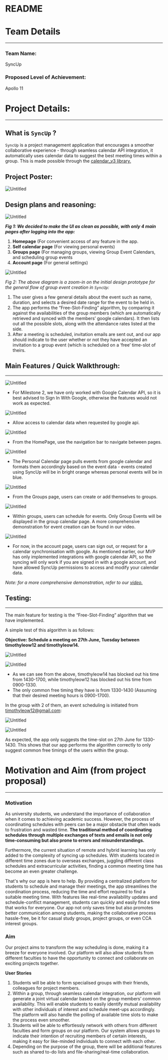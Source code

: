 # README

# Team Details

---

### **Team Name:**

SyncUp 

### **Proposed Level of Achievement:**

Apollo 11

# Project Details:

---

## What is `SyncUp` ?

`SyncUp` is a project management application that encourages a smoother collaborative experience - through seamless calendar API integration, it automatically uses calendar data to suggest the best meeting times within a group. This is made possible through the [calendar_v3 library.](https://pub.dev/documentation/googleapis/latest/calendar_v3/calendar_v3-library.html#classes)

## Project Poster:

![Untitled](https://drive.google.com/file/d/1IfiynGv7h9ZT_MBjYFdxjYWMG7Ie3s7y/view?usp=drive_link)

## Design plans and reasoning:

![Untitled](README%20b3b1cd45bde546b1949daffc7e3180eb/Untitled.png)

*****Fig 1: We decided to make the UI as clean as possible, with only 4 main pages after logging into the app:***** 

1. **Homepage** (For convenient access of any feature in the app.
2. **Self calendar page** (For viewing personal events)
3. **Groups page** (For managing groups, viewing Group Event Calendars, and scheduling group events
4. **Account page** (For general settings)

![Untitled](README%20b3b1cd45bde546b1949daffc7e3180eb/Untitled%201.png)

*Fig 2: The above diagram is a zoom-in on the initial design prototype for the general flow of group event creation in `SyncUp`:*

1. The user gives a few general details about the event such as name, duration, and selects a desired date range for the event to be held in.
2. The app performs the “Free-Slot-Finding” algorithm, by comparing it against the availabilities of the group members (which are automatically retrieved and synced with the members’ google calendars). It then lists out all the possible slots, along with the attendance rates listed at the side.
3. After a meeting is scheduled, invitation emails are sent out, and our app should indicate to the user whether or not they have accepted an invitation to a group event (which is scheduled on a ‘free’ time-slot of theirs.

## Main Features / Quick Walkthrough:

---

![Untitled](README%20b3b1cd45bde546b1949daffc7e3180eb/Untitled%202.png)

- For Milestone 2, we have only worked with Google Calendar API, so it is best advised to Sign In With Google, otherwise the features would not work as expected.

![Untitled](README%20b3b1cd45bde546b1949daffc7e3180eb/Untitled%201.jpeg)

- Allow access to calendar data when requested by google api.

![Untitled](README%20b3b1cd45bde546b1949daffc7e3180eb/Untitled%203.png)

- From the HomePage, use the navigation bar to navigate between pages.

![Untitled](README%20b3b1cd45bde546b1949daffc7e3180eb/Untitled%204.png)

- The Personal Calendar page pulls events from google calendar and formats them accordingly based on the event data - events created using SyncUp will be in bright orange whereas personal events will be in blue.

![Untitled](README%20b3b1cd45bde546b1949daffc7e3180eb/Untitled%205.png)

- From the Groups page, users can create or add themselves to groups.

![Untitled](README%20b3b1cd45bde546b1949daffc7e3180eb/Untitled%206.png)

- Within groups, users can schedule for events. Only Group Events will be displayed in the group calendar page. A more comprehensive demonstration for event creation can be found in our video.

![Untitled](README%20b3b1cd45bde546b1949daffc7e3180eb/Untitled%207.png)

- For now, in the account page, users can sign out, or request for a calendar synchronisation with google. As mentioned earlier, our MVP has only implemented integrations with google calendar API, so the syncing will only work if you are signed in with a google account, and have allowed SyncUp permissions to access and modify your calendar data.

*Note: for a more comprehensive demonstration, refer to our [video.](https://drive.google.com/file/d/10Npgv57ZQIYjrvMyE_42bKH9e9bbuplT/view?usp=drive_link)*

## Testing:

---

The main feature for testing is the “Free-Slot-Finding” algorithm that we have implemented.

A simple test of this algorithm is as follows:

**Objective: Schedule a meeting on 27th June, Tuesday between timothyleow12 and timothyleow14.**

![Untitled](README%20b3b1cd45bde546b1949daffc7e3180eb/Untitled%208.png)

![Untitled](README%20b3b1cd45bde546b1949daffc7e3180eb/Untitled%209.png)

- As we can see from the above, timothyleow14 has blocked out his time from 1430-1700, while timothyleow12 has blocked out his time from 0900-1330.
- The only common free timing they have is from 1330-1430 (Assuming that their desired meeting hours is 0900-1700).

In the group with 2 of them, an event scheduling is initiated from timothyleow12@gmail.com:

![Untitled](README%20b3b1cd45bde546b1949daffc7e3180eb/Untitled%2010.png)

![Untitled](README%20b3b1cd45bde546b1949daffc7e3180eb/Untitled%2011.png)

As expected, the app only suggests the time-slot on 27th June for 1330-1430. This shows that our app performs the algorithm correctly to only suggest common free timings of the users within the group.

# Motivation and Aim (from project proposal)

---

### **Motivation**

As university students, we understand the importance of collaboration when it comes to achieving academic success. However, the process of coordinating schedules with peers can be a major obstacle that often leads to frustration and wasted time. **The traditional method of coordinating schedules through multiple exchanges of texts and emails is not only time-consuming but also prone to errors and misunderstandings.**

Furthermore, the current situation of remote and hybrid learning has only added to the complexity of syncing up schedules. With students located in different time zones due to overseas exchanges, juggling different class schedules and extracurricular activities, finding a common meeting time has become an even greater challenge.

That's why our app is here to help. By providing a centralized platform for students to schedule and manage their meetings, the app streamlines the coordination process, reducing the time and effort required to find a suitable meeting time. With features like real-time availability updates and schedule-conflict management, students can quickly and easily find a time that works for everyone. Our app not only saves time but also promotes better communication among students, making the collaborative process hassle-free, be it for casual study groups, project groups, or even CCA interest groups.

### **Aim**

Our project aims to transform the way scheduling is done, making it a breeze for everyone involved. Our platform will also allow students from different faculties to have the opportunity to connect and collaborate on exciting projects together.

**User Stories**

1. Students will be able to form specialised groups with their friends, colleagues for project members.
2. Within a group, through seamless calendar integration, our platform will generate a joint virtual calendar based on the group members’ common availability. This will enable students to easily identify mutual availability with other individuals of interest and schedule meet-ups accordingly. The platform will also handle the polling of available time slots to make the process even smoother.
3. Students will be able to effortlessly network with others from different faculties and form groups on our platform. Our system allows groups to indicate their intention of recruiting members of certain interests, making it easy for like-minded individuals to connect with each other.
4. Depending on the purpose of the group, there will be additional features such as shared to-do lists and file-sharing/real-time collaboration.
